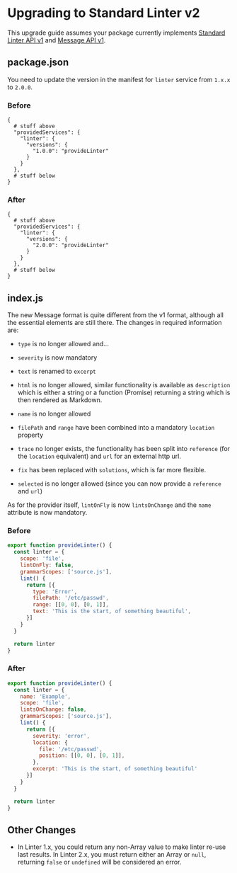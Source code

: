 # Upgrading to Standard Linter v2

This upgrade guide assumes your package currently implements [Standard Linter API v1][]
and [Message API v1][].

## package.json

You need to update the version in the manifest for `linter` service from
`1.x.x` to `2.0.0`.

### Before

```cjson
{
  # stuff above
  "providedServices": {
    "linter": {
      "versions": {
        "1.0.0": "provideLinter"
      }
    }
  },
  # stuff below
}
```

### After

```cjson
{
  # stuff above
  "providedServices": {
    "linter": {
      "versions": {
        "2.0.0": "provideLinter"
      }
    }
  },
  # stuff below
}
```

## index.js

The new Message format is quite different from the v1 format, although all the
essential elements are still there. The changes in required information are:

*   `type` is no longer allowed and...

*   `severity` is now mandatory

*   `text` is renamed to `excerpt`

*   `html` is no longer allowed, similar functionality is available as
    `description` which is either a string or a function (Promise) returning a
    string which is then rendered as Markdown.

*   `name` is no longer allowed

*   `filePath` and `range` have been combined into a mandatory `location`
    property

*   `trace` no longer exists, the functionality has been split into `reference`
    (for the `location` equivalent) and `url` for an external http url.

*   `fix` has been replaced with `solutions`, which is far more flexible.

*   `selected` is no longer allowed (since you can now provide a `reference` and
    `url`)

As for the provider itself, `lintOnFly` is now `lintsOnChange` and the `name` attribute is now mandatory.

### Before

```js
export function provideLinter() {
  const linter = {
    scope: 'file',
    lintOnFly: false,
    grammarScopes: ['source.js'],
    lint() {
      return [{
        type: 'Error',
        filePath: '/etc/passwd',
        range: [[0, 0], [0, 1]],
        text: 'This is the start, of something beautiful',
      }]
    }
  }

  return linter
}
```

### After

```js
export function provideLinter() {
  const linter = {
    name: 'Example',
    scope: 'file',
    lintsOnChange: false,
    grammarScopes: ['source.js'],
    lint() {
      return [{
        severity: 'error',
        location: {
          file: '/etc/passwd',
          position: [[0, 0], [0, 1]],
        },
        excerpt: 'This is the start, of something beautiful'
      }]
    }
  }

  return linter
}
```

## Other Changes

-   In Linter 1.x, you could return any non-Array value to make linter re-use
    last results. In Linter 2.x, you must return either an Array or `null`,
    returning `false` or `undefined` will be considered an error.

[Standard Linter API v1]: https://github.com/steelbrain/linter/blob/v1/docs/types/standard-linter-v1.md
[Message API v1]: https://github.com/steelbrain/linter/blob/v1/docs/types/linter-message-v1.md
